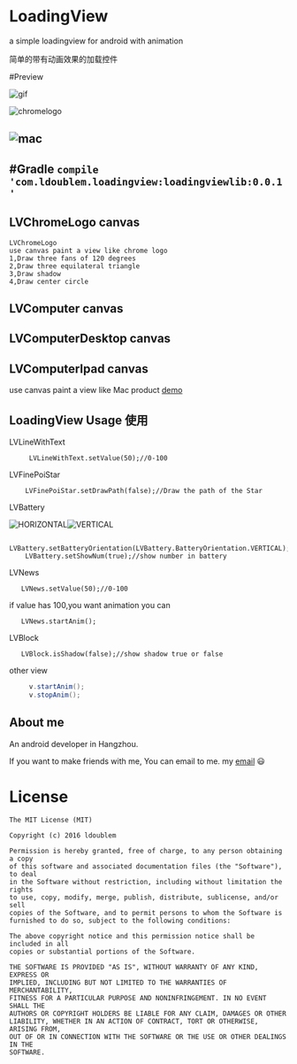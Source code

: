# LoadingView
a simple loadingview for android with animation


简单的带有动画效果的加载控件


#Preview



![gif](https://github.com/ldoublem/LoadingView/blob/master/screen/%E6%95%88%E6%9E%9C.gif)

![chromelogo](https://github.com/ldoublem/LoadingView/blob/master/screen/chromelogo.png)

![mac](https://github.com/ldoublem/LoadingView/blob/master/screen/computer.png)
---
#Gradle
```compile 'com.ldoublem.loadingview:loadingviewlib:0.0.1'```
---



## LVChromeLogo canvas 
```
LVChromeLogo 
use canvas paint a view like chrome logo
1,Draw three fans of 120 degrees
2,Draw three equilateral triangle
3,Draw shadow
4,Draw center circle
```

## LVComputer canvas 
## LVComputerDesktop canvas 
## LVComputerIpad canvas 

use canvas paint a view like Mac product
[demo](https://github.com/ldoublem/AppleView)





## LoadingView Usage 使用
LVLineWithText
```
     LVLineWithText.setValue(50);//0-100
```
LVFinePoiStar
```
    LVFinePoiStar.setDrawPath(false);//Draw the path of the Star
```

LVBattery

![HORIZONTAL](https://github.com/ldoublem/LoadingView/blob/master/screen/bHORIZONTAL.png)![VERTICAL](https://github.com/ldoublem/LoadingView/blob/master/screen/bVERTICAL.png)

```
    LVBattery.setBatteryOrientation(LVBattery.BatteryOrientation.VERTICAL);//LVBattery.BatteryOrientation.HORIZONTAL
    LVBattery.setShowNum(true);//show number in battery
```
LVNews
```
   LVNews.setValue(50);//0-100
```
if value has 100,you want animation you can
```
   LVNews.startAnim();
```
LVBlock
```
   LVBlock.isShadow(false);//show shadow true or false
```




other view
```java
     v.startAnim();
     v.stopAnim();
```






## About me

An android developer in Hangzhou.

If you want to make friends with me, You can email to me.
my [email](mailto:1227102260@qq.com) :smiley:


License
=======

    The MIT License (MIT)

	Copyright (c) 2016 ldoublem

	Permission is hereby granted, free of charge, to any person obtaining a copy
	of this software and associated documentation files (the "Software"), to deal
	in the Software without restriction, including without limitation the rights
	to use, copy, modify, merge, publish, distribute, sublicense, and/or sell
	copies of the Software, and to permit persons to whom the Software is
	furnished to do so, subject to the following conditions:

	The above copyright notice and this permission notice shall be included in all
	copies or substantial portions of the Software.

	THE SOFTWARE IS PROVIDED "AS IS", WITHOUT WARRANTY OF ANY KIND, EXPRESS OR
	IMPLIED, INCLUDING BUT NOT LIMITED TO THE WARRANTIES OF MERCHANTABILITY,
	FITNESS FOR A PARTICULAR PURPOSE AND NONINFRINGEMENT. IN NO EVENT SHALL THE
	AUTHORS OR COPYRIGHT HOLDERS BE LIABLE FOR ANY CLAIM, DAMAGES OR OTHER
	LIABILITY, WHETHER IN AN ACTION OF CONTRACT, TORT OR OTHERWISE, ARISING FROM,
	OUT OF OR IN CONNECTION WITH THE SOFTWARE OR THE USE OR OTHER DEALINGS IN THE
	SOFTWARE.





